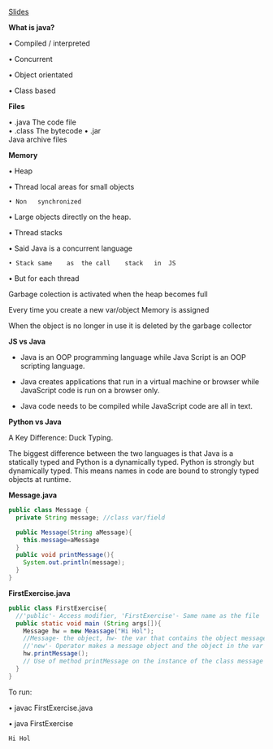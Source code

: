 
[Slides](https://learningcentral.cf.ac.uk/bbcswebdav/pid-4534176-dt-content-rid-9331524_2/courses/1718-CM6121/IntroJava%281%29.pdf)

**What is java?**


• Compiled	/	interpreted

• Concurrent

• Object	orientated	

• Class	based

**Files**

• .java
    The	code	file	
• .class
    The	bytecode
• .jar	
    Java	archive	files
    
**Memory**


• Heap

  • Thread	local	areas	for	small	objects
  
    • Non	synchronized
    
  • Large	objects	directly	on	the	heap.	
  
• Thread	stacks

  • Said	Java	is	a	concurrent	language
  
    • Stack	same	as	the	call	stack	in	JS
    
  • But	for	each	thread
  
Garbage colection is activated when the heap becomes full

Every time you create a new var/object Memory is assigned

When the object is no longer in use it is deleted by the garbage collector

**JS vs Java**

- Java is an OOP programming language while Java Script is an OOP scripting language.

- Java creates applications that run in a virtual machine or browser while JavaScript code is run on a browser only.

- Java code needs to be compiled while JavaScript code are all in text.

**Python vs Java**

A Key Difference: Duck Typing.

The biggest difference between the two languages is that Java is a statically typed and Python is a dynamically typed. Python is strongly but dynamically typed. This means names in code are bound to strongly typed objects at runtime.

**Message.java**
```java
public class Message {
  private String message; //class var/field

  public Message(String aMessage){
    this.message=aMessage
  }
  public void printMessage(){
    System.out.println(message);
  }
}
```

**FirstExercise.java**
```java
public class FirstExercise{
  //'public'- Access modifier, 'FirstExercise'- Same name as the file
  public static void main (String args[]){
    Message hw = new Meassage("Hi Hol");
    //Message- the object, hw- the var that contains the object message
    //'new'- Operator makes a message object and the object in the var hw
    hw.printMessage();
    // Use of method printMessage on the instance of the class message
  }
}
```
To run:

• javac FirstExercise.java

• java	FirstExercise

```
Hi Hol
```
